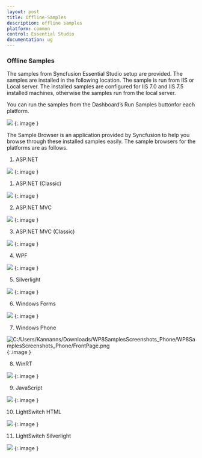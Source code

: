 ```yaml
---
layout: post
title: Offline-Samples
description: offline samples
platform: common
control: Essential Studio
documentation: ug
---
```


### Offline Samples

The samples from Syncfusion Essential Studio setup are provided. The samples are installed in the following location. The sample is run from IIS or Local server. The installed samples are configured for IIS 7.0 and IIS 7.5 installed machines, otherwise the samples run from the local server.

You can run the samples from the Dashboard’s Run Samples buttonfor each platform. 



![](Offline-Samples_images/Offline-Samples_img1.png)
{:.image }


The Sample Browser is an application provided by Syncfusion to help you browse through these installed samples easily. The sample browsers for the platforms are as follows.

1. ASP.NET



![](Offline-Samples_images/Offline-Samples_img2.png)
{:.image }




1. ASP.NET (Classic)



![](Offline-Samples_images/Offline-Samples_img3.png)
{:.image }




2. ASP.NET MVC



![](Offline-Samples_images/Offline-Samples_img4.png)
{:.image }




3. ASP.NET MVC (Classic)



![](Offline-Samples_images/Offline-Samples_img5.png)
{:.image }




4. WPF



![](Offline-Samples_images/Offline-Samples_img6.png)
{:.image }




5. Silverlight



![](Offline-Samples_images/Offline-Samples_img7.png)
{:.image }




6. Windows Forms



![](Offline-Samples_images/Offline-Samples_img8.png)
{:.image }




7. Windows Phone



![C:/Users/Kannanns/Downloads/WP8SamplesScreenshots_Phone/WP8SamplesScreenshots_Phone/FrontPage.png](Offline-Samples_images/Offline-Samples_img9.png)
{:.image }




8. WinRT



![](Offline-Samples_images/Offline-Samples_img10.png)
{:.image }




9. JavaScript



![](Offline-Samples_images/Offline-Samples_img11.png)
{:.image }




10. LightSwitch HTML



![](Offline-Samples_images/Offline-Samples_img12.png)
{:.image }




11. LightSwitch Silverlight



![](Offline-Samples_images/Offline-Samples_img13.png)
{:.image }


